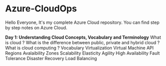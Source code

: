 # Azure-CloudOps
Hello Everyone, It's my complete Azure Cloud repository. You can find step by step notes on Azure Cloud.

**Day 1: Understanding Cloud Concepts, Vocabulary and Terminology**
What is cloud ?
What is the difference between public, private and hybrid cloud ?
What is cloud computing ?
Vocabulary
Virtualization
Virtual Machine
API
Regions
Avalaibility Zones
Scalability
Elasticity
Agility
High Availability
Fault Tolerance
Disaster Recovery
Load Balancing
